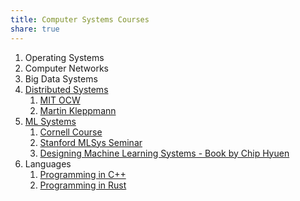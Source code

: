 ```yaml
---
title: Computer Systems Courses
share: true
---
```


1. Operating Systems
1. Computer Networks
1. Big Data Systems
1. [Distributed Systems](Distributed%20Systems.md)
   1. [MIT OCW](https://youtube.com/playlist?list=PLrw6a1wE39_tb2fErI4-WkMbsvGQk9_UB&feature=shared)
   1. [Martin Kleppmann](https://youtube.com/playlist?list=PLeKd45zvjcDFUEv_ohr_HdUFe97RItdiB&feature=shared)
1. [ML Systems](ML%20Systems.md)
   1. [Cornell Course](https://youtube.com/playlist?list=PL0mFAhrXqy9CuopJhAB8GVu_Oy7J0ery6&feature=shared)
   1. [Stanford MLSys Seminar](https://youtube.com/playlist?list=PLSrTvUm384I9PV10koj_cqit9OfbJXEkq&feature=shared)
   1. [Designing Machine Learning Systems - Book by Chip Hyuen](https://github.com/chiphuyen/dmls-book)
1. Languages
   1. [Programming in C++](./Programming%20in%20C++.md)
   1. [Programming in Rust](Programming%20in%20Rust.md)
